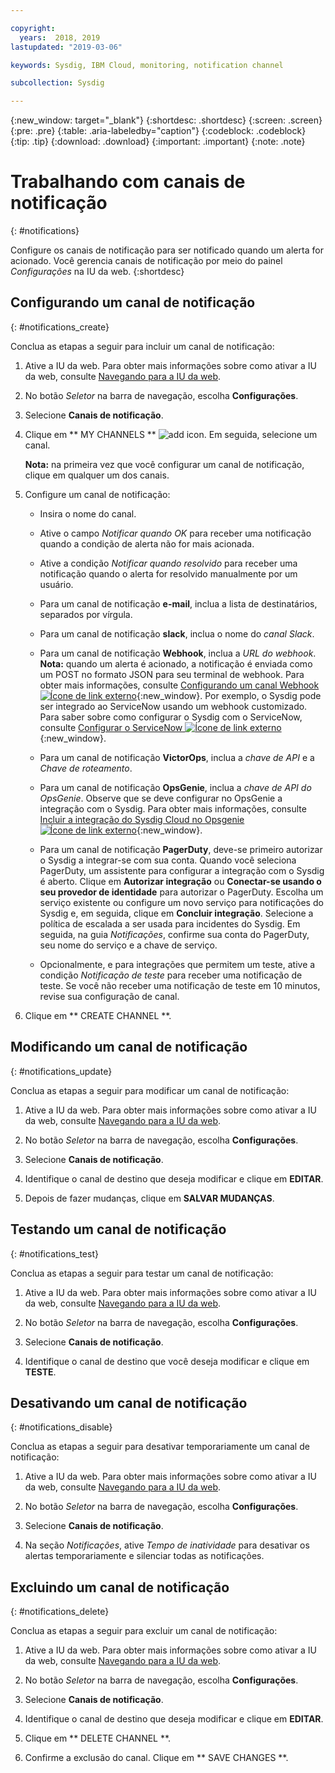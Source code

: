 ```yaml
---

copyright:
  years:  2018, 2019
lastupdated: "2019-03-06"

keywords: Sysdig, IBM Cloud, monitoring, notification channel

subcollection: Sysdig

---
```


{:new_window: target="_blank"}
{:shortdesc: .shortdesc}
{:screen: .screen}
{:pre: .pre}
{:table: .aria-labeledby="caption"}
{:codeblock: .codeblock}
{:tip: .tip}
{:download: .download}
{:important: .important}
{:note: .note}


# Trabalhando com canais de notificação
{: #notifications}

Configure os canais de notificação para ser notificado quando um alerta for acionado. Você gerencia canais de notificação por meio do painel *Configurações* na IU da web.
{:shortdesc}
 

## Configurando um canal de notificação
{: #notifications_create}

Conclua as etapas a seguir para incluir um canal de notificação:

1. Ative a IU da web. Para obter mais informações sobre como ativar a IU da web, consulte [Navegando para a IU da web](/docs/services/Monitoring-with-Sysdig?topic=Sysdig-launch#launch). 
    
2. No botão *Seletor* na barra de navegação, escolha **Configurações**.

3. Selecione **Canais de notificação**.

4. Clique em  ** MY CHANNELS **  ![add icon](../images/add.png). Em seguida, selecione um canal.

    **Nota:** na primeira vez que você configurar um canal de notificação, clique em qualquer um dos canais.

5. Configure um canal de notificação:

    * Insira o nome do canal.

    * Ative o campo *Notificar quando OK* para receber uma notificação quando a condição de alerta não for mais acionada.

    * Ative a condição *Notificar quando resolvido* para receber uma notificação quando o alerta for resolvido manualmente por um usuário.

    * Para um canal de notificação **e-mail**, inclua a lista de destinatários, separados por vírgula.

    * Para um canal de notificação **slack**, inclua o nome do *canal Slack*.

    * Para um canal de notificação **Webhook**, inclua a *URL do webhook*. **Nota:** quando um alerta é acionado, a notificação é enviada como um POST no formato JSON para seu terminal de webhook. Para obter mais informações, consulte [Configurando um canal Webhook ![Ícone de link externo](../../icons/launch-glyph.svg "Ícone de link externo")](https://sysdigdocs.atlassian.net/wiki/spaces/Platform/pages/242843679/Configure+a+Webhook+Channel){:new_window}. Por exemplo, o Sysdig pode ser integrado ao ServiceNow usando um webhook customizado. Para saber sobre como configurar o Sysdig com o ServiceNow, consulte [Configurar o ServiceNow ![Ícone de link externo](../../icons/launch-glyph.svg "Ícone de link externo")](https://sysdigdocs.atlassian.net/wiki/spaces/Platform/pages/242942035/Configure+ServiceNow){:new_window}.

    * Para um canal de notificação **VictorOps**, inclua a *chave de API* e a *Chave de roteamento*.

    * Para um canal de notificação **OpsGenie**, inclua a *chave de API do OpsGenie*. Observe que se deve configurar no OpsGenie a integração com o Sysdig. Para obter mais informações, consulte [Incluir a integração do Sysdig Cloud no Opsgenie ![Ícone de link externo](../../icons/launch-glyph.svg "Ícone de link externo")](https://docs.opsgenie.com/v1.0/docs/sysdig-cloud-integration){:new_window}.

    * Para um canal de notificação **PagerDuty**, deve-se primeiro autorizar o Sysdig a integrar-se com sua conta. Quando você seleciona PagerDuty, um assistente para configurar a integração com o Sysdig é aberto. Clique em **Autorizar integração** ou **Conectar-se usando o seu provedor de identidade** para autorizar o PagerDuty. Escolha um serviço existente ou configure um novo serviço para notificações do Sysdig e, em seguida, clique em **Concluir integração**. Selecione a política de escalada a ser usada para incidentes do Sysdig. Em seguida, na guia *Notificações*, confirme sua conta do PagerDuty, seu nome do serviço e a chave de serviço. 

    * Opcionalmente, e para integrações que permitem um teste, ative a condição *Notificação de teste* para receber uma notificação de teste. Se você não receber uma notificação de teste em 10 minutos, revise sua configuração de canal. 

6. Clique em  ** CREATE CHANNEL **. 



## Modificando um canal de notificação
{: #notifications_update}

Conclua as etapas a seguir para modificar um canal de notificação:

1. Ative a IU da web. Para obter mais informações sobre como ativar a IU da web, consulte [Navegando para a IU da web](/docs/services/Monitoring-with-Sysdig?topic=Sysdig-launch#launch). 
    
2. No botão *Seletor* na barra de navegação, escolha **Configurações**.

3. Selecione **Canais de notificação**.

4. Identifique o canal de destino que deseja modificar e clique em **EDITAR**.

5. Depois de fazer mudanças, clique em **SALVAR MUDANÇAS**.



## Testando um canal de notificação
{: #notifications_test}

Conclua as etapas a seguir para testar um canal de notificação:

1. Ative a IU da web. Para obter mais informações sobre como ativar a IU da web, consulte [Navegando para a IU da web](/docs/services/Monitoring-with-Sysdig?topic=Sysdig-launch#launch). 
    
2. No botão *Seletor* na barra de navegação, escolha **Configurações**.

3. Selecione **Canais de notificação**.

4. Identifique o canal de destino que você deseja modificar e clique em **TESTE**.



## Desativando um canal de notificação
{: #notifications_disable}

Conclua as etapas a seguir para desativar temporariamente um canal de notificação:

1. Ative a IU da web. Para obter mais informações sobre como ativar a IU da web, consulte [Navegando para a IU da web](/docs/services/Monitoring-with-Sysdig?topic=Sysdig-launch#launch). 
    
2. No botão *Seletor* na barra de navegação, escolha **Configurações**.

3. Selecione **Canais de notificação**.

4. Na seção *Notificações*, ative *Tempo de inatividade* para desativar os alertas temporariamente e silenciar todas as notificações.

## Excluindo um canal de notificação
{: #notifications_delete}

Conclua as etapas a seguir para excluir um canal de notificação:

1. Ative a IU da web. Para obter mais informações sobre como ativar a IU da web, consulte [Navegando para a IU da web](/docs/services/Monitoring-with-Sysdig?topic=Sysdig-launch#launch). 
    
2. No botão *Seletor* na barra de navegação, escolha **Configurações**.

3. Selecione **Canais de notificação**.

4. Identifique o canal de destino que deseja modificar e clique em **EDITAR**.

5. Clique em  ** DELETE CHANNEL **.

6. Confirme a exclusão do canal. Clique em  ** SAVE CHANGES **.




